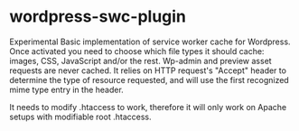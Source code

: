 # wordpress-swc-plugin
Experimental Basic implementation of service worker cache for Wordpress. Once activated you need to choose which file types it should cache: images, CSS, JavaScript and/or the rest. Wp-admin and preview asset requests are never cached. It relies on HTTP request's "Accept" header to determine the type of resource requested, and will use the first recognized mime type entry in the header.

It needs to modify .htaccess to work, therefore it will only work on Apache setups with modifiable root .htaccess.
